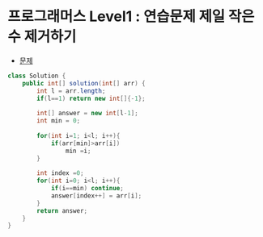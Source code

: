 # 프로그래머스 Level1 : 연습문제 제일 작은 수 제거하기

- [문제](https://programmers.co.kr/learn/courses/30/lessons/12935)

```java
class Solution {
    public int[] solution(int[] arr) {
        int l = arr.length;
        if(l==1) return new int[]{-1};
        
        int[] answer = new int[l-1];
        int min = 0;
        
        for(int i=1; i<l; i++){
            if(arr[min]>arr[i])
                min =i;
        }
    
        int index =0;
        for(int i=0; i<l; i++){
            if(i==min) continue;
            answer[index++] = arr[i];
        }
        return answer;
    }
}
```